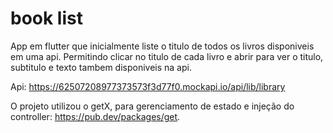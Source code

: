 # book list

App em flutter que inicialmente liste o titulo de todos os livros disponiveis em uma api.
Permitindo clicar no titulo de cada livro e abrir para ver o titulo, subtitulo e texto tambem disponiveis na api.

Api:  https://62507208977373573f3d77f0.mockapi.io/api/lib/library

O projeto utilizou o getX, para gerenciamento de estado e injeção do controller: https://pub.dev/packages/get.

